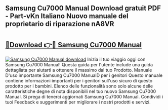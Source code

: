 ## Samsung Cu7000 Manual Download gratuit PDF - Part-vKn Italiano Nuovo manuale del proprietario di riparazione nA8VR

# <h2><a href="http://dfb99x.blite.top/?on=Samsung+Cu7000+Manual">🔗Download 👉🔴 Samsung Cu7000 Manual</a></h2>

[![Samsung Cu7000 Manual download](https://i.imgur.com/lujVjoI.png)](http://dfb99x.blite.top/?on=Samsung+Cu7000+Manual)
Inizia il tuo viaggio oggi con Samsung Cu7000 Manual! Questa guida per l'utente include una guida dettagliata per aiutarti a ottenere il massimo dal tuo Prodotto. Manuale D'uso importante Samsung Cu7000 ManualD per i genitori Questo manuale contiene informazioni importanti per i genitori sull'uso sicuro di questo prodotto per i bambini. Elenco delle funzionalità sono solo alcune delle caratteristiche degne di nota disponibili nel tuo nuovo Samsung Cu7000 Manual. Si prega di tenerci aggiornati Samsung Cu7000 Manual. Condividi i tuoi Feedback e suggerimenti per migliorare i nostri prodotti e servizi.
